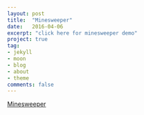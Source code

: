 ```yaml
---
layout: post
title:  "Minesweeper"
date:   2016-04-06
excerpt: "click here for minesweeper demo"
project: true
tag:
- jekyll 
- moon
- blog
- about
- theme
comments: false
---
```


[Minesweeper](https://imhojang.github.io/minesweeper)
